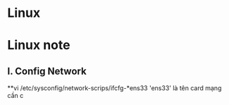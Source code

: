 # Linux
# Linux note
## I. Config Network
**vi /etc/sysconfig/network-scrips/ifcfg-*ens33 'ens33' là tên card mạng cần c
